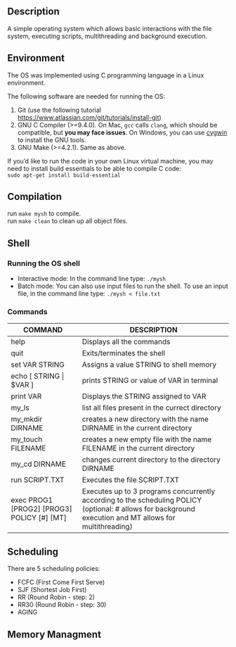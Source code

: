 ## Description
A simple operating system which allows basic interactions with the file system, executing scripts, multithreading and background execution. 

## Environment
The OS was implemented using C programming language in a Linux environment.

The following software are needed for running the OS:

1. Git (use the following tutorial https://www.atlassian.com/git/tutorials/install-git)
2. GNU C Compiler (>=9.4.0). On Mac, `gcc` calls `clang`, which should be compatible, but **you may face issues**. On Windows, you can use [cygwin](https://www.cygwin.com/) to install the GNU tools.
3. GNU Make (>=4.2.1). Same as above.

If you’d like to run the code in your own Linux virtual machine, you may need to install build essentials to be able to compile C code: <br>
```sudo apt-get install build-essential```

## Compilation
run ```make mysh``` to compile. <br>
run ```make clean``` to clean up all object files.<br>


   
   ## Shell
   ### Running the OS shell
* Interactive mode: In the command line type: ```./mysh```
* Batch mode: You can also use input files to run the shell. To use an input file, in the command line type: ```./mysh < file.txt```

### Commands

   |COMMAND |DESCRIPTION|
   |-------|--------|
   |help|Displays all the commands|
   |quit | Exits/terminates the shell |
   |set VAR STRING|Assigns a value STRING to shell memory|
   |echo [ STRING \| $VAR ]|prints STRING or value of VAR in terminal|
   |print VAR |Displays the STRING assigned to VAR|
   |my_ls| list all files present in the currect directory|
   |my_mkdir DIRNAME| creates a new directory with the name DIRNAME in the current directory|
   |my_touch FILENAME| creates a new empty file with the name FILENAME in the current directory|
   |my_cd DIRNAME| changes current directory to the directory DIRNAME|
   |run SCRIPT.TXT |Executes the file SCRIPT.TXT|
   |exec PROG1 [PROG2] [PROG3] POLICY [#] [MT] | Executes up to 3 programs concurrently according to the scheduling POLICY (optional: # allows for background execution and MT allows for multithreading)|
   
   ## Scheduling
   
   There are 5 scheduling policies:
   * FCFC (First Come First Serve)
   * SJF (Shortest Job First)
   * RR (Round Robin - step: 2)
   * RR30 (Round Robin - step: 30)
   * AGING
   
   ## Memory Managment
   










